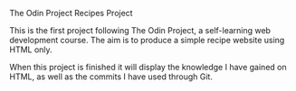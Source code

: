 The Odin Project Recipes Project

This is the first project following The Odin Project, a self-learning web development course.
The aim is to produce a simple recipe website using HTML only.

When this project is finished it will display the knowledge I have gained on HTML,
as well as the commits I have used through Git.